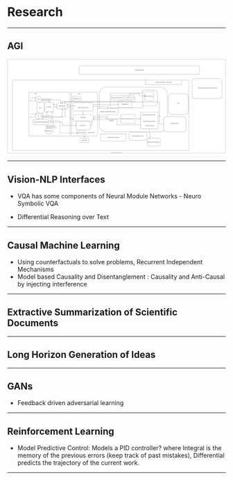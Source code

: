 # Research

---

## AGI

![](./AGI.drawio.svg)

---

## Vision-NLP Interfaces

- VQA has some components of Neural Module Networks - Neuro Symbolic VQA

- Differential Reasoning over Text

---

## Causal Machine Learning

- Using counterfactuals to solve problems, Recurrent Independent Mechanisms
- Model based Causality and Disentanglement : Causality and Anti-Causal by injecting interference

---

## Extractive Summarization of Scientific Documents

---

## Long Horizon Generation of Ideas

---

## GANs

- Feedback driven adversarial learning

---

## Reinforcement Learning

- Model Predictive Control: Models a PID controller? where Integral is the memory of the previous errors (keep track of past mistakes), Differential predicts the trajectory of the current work.

---



